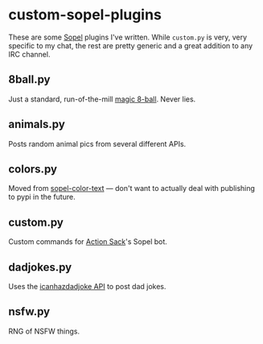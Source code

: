 # custom-sopel-plugins

These are some [Sopel](https://github.com/sopel-irc/sopel) plugins I've written. While `custom.py` is very, very specific to my chat, the rest are pretty generic and a great addition to any IRC channel.

## 8ball.py
Just a standard, run-of-the-mill [magic 8-ball](https://en.wikipedia.org/wiki/Magic_8-Ball). Never lies.

## animals.py
Posts random animal pics from several different APIs.

## colors.py
Moved from [sopel-color-text](https://github.com/xnaas/sopel-color-text) — don't want to actually deal with publishing to pypi in the future.

## custom.py
Custom commands for [Action Sack](https://actionsack.com)'s Sopel bot.

## dadjokes.py
Uses the [icanhazdadjoke API](https://icanhazdadjoke.com/api) to post dad jokes.

## nsfw.py
RNG of NSFW things.
